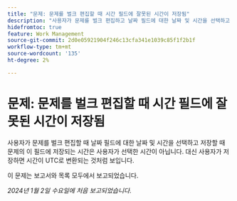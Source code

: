 ```yaml
---
title: "문제: 문제를 벌크 편집할 때 시간 필드에 잘못된 시간이 저장됨"
description: "사용자가 문제를 벌크 편집하고 날짜 필드에 대한 날짜 및 시간을 선택하고 저장할 때 문제의 이 필드에 저장되는 시간은 사용자가 선택한 시간이 아닙니다. 대신 사용자가 저장하면 시간이 UTC로 변환되는 것처럼 보입니다."
hidefromtoc: true
feature: Work Management
source-git-commit: 2d0e05921904f246c13cfa341e1039c85f1f2b1f
workflow-type: tm+mt
source-wordcount: '135'
ht-degree: 2%

---
```



# 문제: 문제를 벌크 편집할 때 시간 필드에 잘못된 시간이 저장됨

사용자가 문제를 벌크 편집할 때 날짜 필드에 대한 날짜 및 시간을 선택하고 저장할 때 문제의 이 필드에 저장되는 시간은 사용자가 선택한 시간이 아닙니다. 대신 사용자가 저장하면 시간이 UTC로 변환되는 것처럼 보입니다.

이 문제는 보고서와 목록 모두에서 보고되었습니다.

_2024년 1월 2일 수요일에 처음 보고되었습니다._
